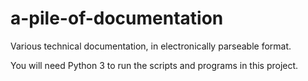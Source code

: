# a-pile-of-documentation
Various technical documentation, in electronically parseable format.

You will need Python 3 to run the scripts and programs in this project.
